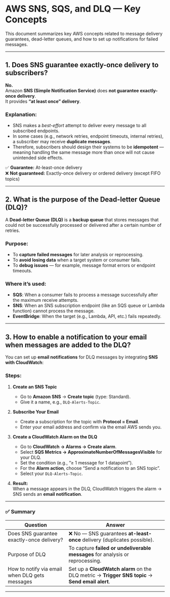 # AWS SNS, SQS, and DLQ — Key Concepts

This document summarizes key AWS concepts related to message delivery guarantees, dead-letter queues, and how to set up notifications for failed messages.

---

## 1. Does SNS guarantee exactly-once delivery to subscribers?

**No.**  
Amazon **SNS (Simple Notification Service)** does **not guarantee exactly-once delivery**.  
It provides **“at least once” delivery**.

### Explanation:
- SNS makes a *best-effort* attempt to deliver every message to all subscribed endpoints.
- In some cases (e.g., network retries, endpoint timeouts, internal retries), a subscriber may receive **duplicate messages**.
- Therefore, subscribers should design their systems to be **idempotent** — meaning handling the same message more than once will not cause unintended side effects.

✅ **Guarantee:** At-least-once delivery  
❌ **Not guaranteed:** Exactly-once delivery or ordered delivery (except FIFO topics)

---

## 2. What is the purpose of the Dead-letter Queue (DLQ)?

A **Dead-letter Queue (DLQ)** is a **backup queue** that stores messages that could not be successfully processed or delivered after a certain number of retries.

### Purpose:
- To **capture failed messages** for later analysis or reprocessing.
- To **avoid losing data** when a target system or consumer fails.
- To **debug issues** — for example, message format errors or endpoint timeouts.

### Where it’s used:
- **SQS**: When a consumer fails to process a message successfully after the maximum receive attempts.
- **SNS**: When an SNS subscription endpoint (like an SQS queue or Lambda function) cannot process the message.
- **EventBridge**: When the target (e.g., Lambda, API, etc.) fails repeatedly.

---

## 3. How to enable a notification to your email when messages are added to the DLQ?

You can set up **email notifications** for DLQ messages by integrating **SNS with CloudWatch**:

### Steps:

1. **Create an SNS Topic**
   - Go to **Amazon SNS** → **Create topic** (type: Standard).  
   - Give it a name, e.g., `DLQ-Alerts-Topic`.

2. **Subscribe Your Email**
   - Create a subscription for the topic with **Protocol = Email**.  
   - Enter your email address and confirm via the email AWS sends you.

3. **Create a CloudWatch Alarm on the DLQ**
   - Go to **CloudWatch → Alarms → Create alarm**.  
   - Select **SQS Metrics → ApproximateNumberOfMessagesVisible** for your DLQ.  
   - Set the condition (e.g., “≥ 1 message for 1 datapoint”).  
   - For the **Alarm action**, choose “Send a notification to an SNS topic”.  
   - Select your `DLQ-Alerts-Topic`.

4. **Result:**  
   When a message appears in the DLQ, CloudWatch triggers the alarm → SNS sends an **email notification**.

---

### ✅ **Summary**

| Question | Answer |
|-----------|---------|
| Does SNS guarantee exactly-once delivery? | ❌ No — SNS guarantees **at-least-once** delivery (duplicates possible). |
| Purpose of DLQ | To capture **failed or undeliverable messages** for analysis or reprocessing. |
| How to notify via email when DLQ gets messages | Set up a **CloudWatch alarm** on the DLQ metric → **Trigger SNS topic** → **Send email alert**. |

---
